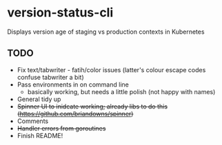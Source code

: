 # version-status-cli
Displays version age of staging vs production contexts in Kubernetes

## TODO
* Fix text/tabwriter - fatih/color issues (latter's colour escape codes confuse tabwriter a bit)
* Pass environments in on command line
  * basically working, but needs a little polish (not happy with names)
* General tidy up
* ~~Spinner UI to inidcate working; already libs to do this (https://github.com/briandowns/spinner)~~
* Comments
* ~~Handler errors from goroutines~~
* Finish README!
